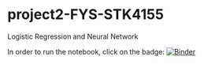 # project2-FYS-STK4155
Logistic Regression and Neural Network


In order to run the notebook, click on the badge:
[![Binder](https://mybinder.org/badge.svg)](https://mybinder.org/v2/gh/anacost/project2-FYS-STK4155/master)
